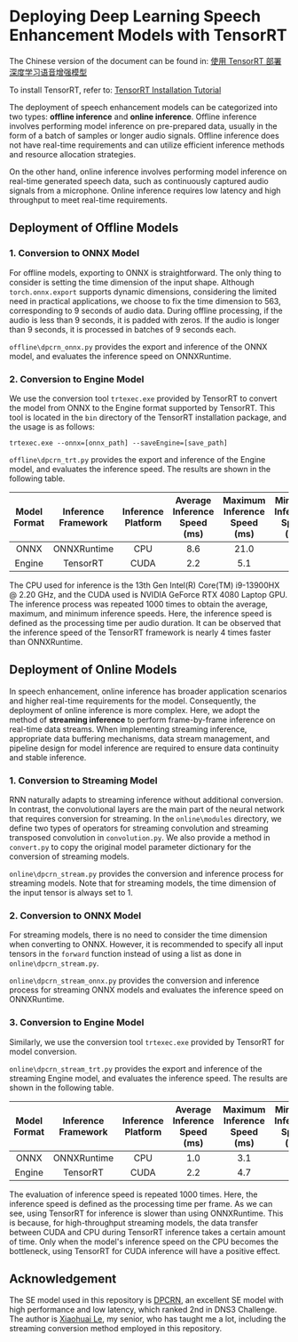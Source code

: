 # Deploying Deep Learning Speech Enhancement Models with TensorRT
The Chinese version of the document can be found in: [使用 TensorRT 部署深度学习语音增强模型](./readme/README_zh.md)

To install TensorRT, refer to: [TensorRT Installation Tutorial](./readme/TRTSETUP.md)

The deployment of speech enhancement models can be categorized into two types: **offline inference** and **online inference**. Offline inference involves performing model inference on pre-prepared data, usually in the form of a batch of samples or longer audio signals. Offline inference does not have real-time requirements and can utilize efficient inference methods and resource allocation strategies.

On the other hand, online inference involves performing model inference on real-time generated speech data, such as continuously captured audio signals from a microphone. Online inference requires low latency and high throughput to meet real-time requirements.

## Deployment of Offline Models
### 1. Conversion to ONNX Model
For offline models, exporting to ONNX is straightforward. The only thing to consider is setting the time dimension of the input shape. Although `torch.onnx.export` supports dynamic dimensions, considering the limited need in practical applications, we choose to fix the time dimension to 563, corresponding to 9 seconds of audio data. During offline processing, if the audio is less than 9 seconds, it is padded with zeros. If the audio is longer than 9 seconds, it is processed in batches of 9 seconds each.

`offline\dpcrn_onnx.py` provides the export and inference of the ONNX model, and evaluates the inference speed on ONNXRuntime.

### 2. Conversion to Engine Model
We use the conversion tool `trtexec.exe` provided by TensorRT to convert the model from ONNX to the Engine format supported by TensorRT. This tool is located in the `bin` directory of the TensorRT installation package, and the usage is as follows:
```
trtexec.exe --onnx=[onnx_path] --saveEngine=[save_path]
```

`offline\dpcrn_trt.py` provides the export and inference of the Engine model, and evaluates the inference speed. The results are shown in the following table.

| **Model Format** | **Inference Framework** | **Inference Platform** | **Average Inference Speed (ms)** | **Maximum Inference Speed (ms)** | **Minimum Inference Speed (ms)** |
|:----------------:|:----------------------:|:---------------------:|:-------------------------------:|:-------------------------------:|:-------------------------------:|
| ONNX | ONNXRuntime | CPU | 8.6 | 21.0 | 7.6|
| Engine |TensorRT| CUDA | 2.2 | 5.1 | 1.9 |

The CPU used for inference is the 13th Gen Intel(R) Core(TM) i9-13900HX @ 2.20 GHz, and the CUDA used is NVIDIA GeForce RTX 4080 Laptop GPU. The inference process was repeated 1000 times to obtain the average, maximum, and minimum inference speeds. Here, the inference speed is defined as the processing time per audio duration. It can be observed that the inference speed of the TensorRT framework is nearly 4 times faster than ONNXRuntime.

## Deployment of Online Models
In speech enhancement, online inference has broader application scenarios and higher real-time requirements for the model. Consequently, the deployment of online inference is more complex. Here, we adopt the method of **streaming inference** to perform frame-by-frame inference on real-time data streams. When implementing streaming inference, appropriate data buffering mechanisms, data stream management, and pipeline design for model inference are required to ensure data continuity and stable inference.

### 1. Conversion to Streaming Model
RNN naturally adapts to streaming inference without additional conversion. In contrast, the convolutional layers are the main part of the neural network that requires conversion for streaming. In the `online\modules` directory, we define two types of operators for streaming convolution and streaming transposed convolution in `convolution.py`. We also provide a method in `convert.py` to copy the original model parameter dictionary for the conversion of streaming models.

`online\dpcrn_stream.py` provides the conversion and inference process for streaming models. Note that for streaming models, the time dimension of the input tensor is always set to 1.

### 2. Conversion to ONNX Model
For streaming models, there is no need to consider the time dimension when converting to ONNX. However, it is recommended to specify all input tensors in the `forward` function instead of using a list as done in `online\dpcrn_stream.py`.

`online\dpcrn_stream_onnx.py` provides the conversion and inference process for streaming ONNX models and evaluates the inference speed on ONNXRuntime.

### 3. Conversion to Engine Model
Similarly, we use the conversion tool `trtexec.exe` provided by TensorRT for model conversion.

`online\dpcrn_stream_trt.py` provides the export and inference of the streaming Engine model, and evaluates the inference speed. The results are shown in the following table.

| **Model Format** | **Inference Framework** | **Inference Platform** | **Average Inference Speed (ms)** | **Maximum Inference Speed (ms)** | **Minimum Inference Speed (ms)** |
|:----------------:|:----------------------:|:---------------------:|:-------------------------------:|:-------------------------------:|:-------------------------------:|
| ONNX | ONNXRuntime | CPU |1.0 | 3.1 | 0.9 |
| Engine |TensorRT| CUDA |2.2 | 4.7 | 1.8 |

The evaluation of inference speed is repeated 1000 times. Here, the inference speed is defined as the processing time per frame. As we can see, using TensorRT for inference is slower than using ONNXRuntime. This is because, for high-throughput streaming models, the data transfer between CUDA and CPU during TensorRT inference takes a certain amount of time. Only when the model's inference speed on the CPU becomes the bottleneck, using TensorRT for CUDA inference will have a positive effect.

## Acknowledgement
The SE model used in this repository is [DPCRN](https://arxiv.org/abs/2107.05429), an excellent SE model with high performance and low latency, which ranked 2nd in DNS3 Challenge. The author is [Xiaohuai Le](https://github.com/Le-Xiaohuai-speech), my senior, who has taught me a lot, including the streaming conversion method employed in this repository.

